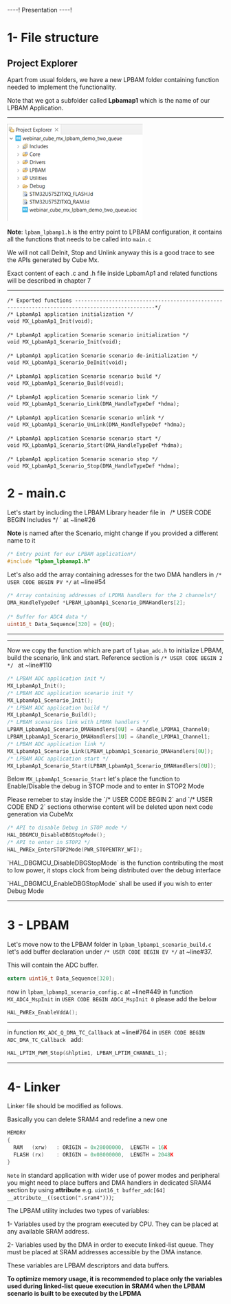 ----!
Presentation
----!

<!-- # **Cube IDE** #  -->

<!--this whole chapter can be turned in presentation mode  -->

# 1- File structure

## Project Explorer

Apart from usual folders, we have a new LPBAM folder containing function needed to implement the functionality.
  
  
Note that we got a subfolder called **Lpbamap1** which is the name of our LPBAM Application.

---

<!-- here we can add a description of what to expect in the various folders -->

![lpbam config](./img/01.png)

**Note**: `lpbam_lpbamp1.h`  is the entry point to LPBAM configuration, it contains all the functions that needs to be called into `main.c`

We will not call DeInit, Stop and Unlink anyway this is a good trace to see the APIs generated by Cube Mx.


<ainfo>
Exact content of each .c and .h file inside LpbamAp1 and related functions will be described in chapter 7
</ainfo>

---

```c-nc
/* Exported functions ------------------------------------------------------------------------------------------------*/
/* LpbamAp1 application initialization */
void MX_LpbamAp1_Init(void);

/* LpbamAp1 application Scenario scenario initialization */
void MX_LpbamAp1_Scenario_Init(void);

/* LpbamAp1 application Scenario scenario de-initialization */
void MX_LpbamAp1_Scenario_DeInit(void);

/* LpbamAp1 application Scenario scenario build */
void MX_LpbamAp1_Scenario_Build(void);

/* LpbamAp1 application Scenario scenario link */
void MX_LpbamAp1_Scenario_Link(DMA_HandleTypeDef *hdma);

/* LpbamAp1 application Scenario scenario unlink */
void MX_LpbamAp1_Scenario_UnLink(DMA_HandleTypeDef *hdma);

/* LpbamAp1 application Scenario scenario start */
void MX_LpbamAp1_Scenario_Start(DMA_HandleTypeDef *hdma);

/* LpbamAp1 application Scenario scenario stop */
void MX_LpbamAp1_Scenario_Stop(DMA_HandleTypeDef *hdma);

```
# 2 - main.c

Let's start by including the LPBAM Library header file in `
 `/* USER CODE BEGIN Includes */ ` at ~line#26

**Note** is named after the Scenario, might change if you provided a different name to it
  
```c
/* Entry point for our LPBAM application*/
#include "lpbam_lpbamap1.h"
```

Let's also add the array containing adresses for the two DMA handlers in `/* USER CODE BEGIN PV */` at ~line#54

```c
/* Array containing addresses of LPDMA handlers for the 2 channels*/
DMA_HandleTypeDef *LPBAM_LpbamAp1_Scenario_DMAHandlers[2];

/* Buffer for ADC4 data */
uint16_t Data_Sequence[320] = {0U};
```
---

---

Now we copy the function which are part of `lpbam_adc.h` to initialize LPBAM, build the scenario, link and start. Reference section is `/* USER CODE BEGIN 2 */ ` at ~line#110 

```c
/* LPBAM ADC application init */
MX_LpbamAp1_Init();
/* LPBAM ADC application scenario init */
MX_LpbamAp1_Scenario_Init();
/* LPBAM ADC application build */
MX_LpbamAp1_Scenario_Build();
/* LPBAM scenarios link with LPDMA handlers */
LPBAM_LpbamAp1_Scenario_DMAHandlers[0U] = &handle_LPDMA1_Channel0;
LPBAM_LpbamAp1_Scenario_DMAHandlers[1U] = &handle_LPDMA1_Channel1;
/* LPBAM ADC application link */
MX_LpbamAp1_Scenario_Link(LPBAM_LpbamAp1_Scenario_DMAHandlers[0U]);
/* LPBAM ADC application start */
MX_LpbamAp1_Scenario_Start(LPBAM_LpbamAp1_Scenario_DMAHandlers[0U]);
```
Below `MX_LpbamAp1_Scenario_Start` let's place
the function to Enable/Disable the debug in STOP mode and to enter in STOP2 Mode 

<ainfo>
Please remeber to stay inside the `/* USER CODE BEGIN 2` and `/* USER CODE END 2` sections otherwise content will be deleted upon next code generation via CubeMx
</ainfo>

```c
/* API to disable Debug in STOP mode */
HAL_DBGMCU_DisableDBGStopMode();
/* API to enter in STOP2 */
HAL_PWREx_EnterSTOP2Mode(PWR_STOPENTRY_WFI);
```

<ainfo>
 `HAL_DBGMCU_DisableDBGStopMode` is the function contributing the most to low power, it stops clock from being distributed over the debug interface
 </ainfo>
<p>

</p>
 <awarning>
 `HAL_DBGMCU_EnableDBGStopMode` shall be used if you wish to enter Debug Mode
 </awarning>

---
# 3 - LPBAM 

Let's move now to the LPBAM folder
 in `lpbam_lpbamp1_scenario_build.c` let's add buffer declaration under `/* USER CODE BEGIN EV */` at ~line#37.
 
 This will contain the ADC buffer.

 ```c
extern uint16_t Data_Sequence[320];
 ```
now in `lpbam_lpbamp1_scenario_config.c` at ~line#449
in function `MX_ADC4_MspInit`  in `USER CODE BEGIN ADC4_MspInit 0` please add the below 

```c
HAL_PWREx_EnableVddA();
```
---

in function `MX_ADC_Q_DMA_TC_Callback` at ~line#764 in `USER CODE BEGIN ADC_DMA_TC_Callback ` add:

```c
HAL_LPTIM_PWM_Stop(&hlptim1, LPBAM_LPTIM_CHANNEL_1);
```
---

# 4- Linker

Linker file should be modified as follows.
  
Basically you can delete SRAM4 and redefine a new one

```c
MEMORY
{
  RAM	(xrw)	: ORIGIN = 0x28000000,	LENGTH = 16K
  FLASH	(rx)	: ORIGIN = 0x08000000,	LENGTH = 2048K
}
```

`Note` in standard application with wider use of power modes and peripheral you might need to place buffers and DMA handlers in dedicated SRAM4 section by using __attribute__ e.g.
 `uint16_t buffer_adc[64] __attribute__((section(".sram4")))`;


<ainfo>
The LPBAM utility includes two types of variables:

1- Variables used by the program executed by CPU. They can be placed at any available SRAM address.

2- Variables used by the DMA in order to execute linked-list queue. They must be placed at SRAM addresses accessible by the DMA instance.

These variables are LPBAM descriptors and data buffers.

**To optimize memory usage, it is recommended to place only the variables used during linked-list queue execution in SRAM4 when the LPBAM scenario is built to be executed by the LPDMA**

</ainfo>



